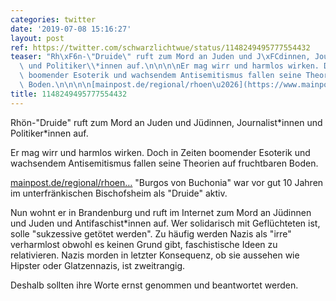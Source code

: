 ```yaml
---
categories: twitter
date: '2019-07-08 15:16:27'
layout: post
ref: https://twitter.com/schwarzlichtwue/status/1148249495777554432
teaser: "Rh\xF6n-\"Druide\" ruft zum Mord an Juden und J\xFCdinnen, Journalist\\*innen\
  \ und Politiker\\*innen auf.\n\n\n\nEr mag wirr und harmlos wirken. Doch in Zeiten\
  \ boomender Esoterik und wachsendem Antisemitismus fallen seine Theorien auf fruchtbaren\
  \ Boden.\n\n\n\n[mainpost.de/regional/rhoen\u2026](https://www.mainpost.de/regional/rhoengrabfeld/Rhoener-Druide-Rief-Rechtsextremist-zum-Mord-auf;art765,10271837)"
title: 1148249495777554432
---
```

Rhön-"Druide" ruft zum Mord an Juden und Jüdinnen, Journalist\*innen und Politiker\*innen auf.



Er mag wirr und harmlos wirken. Doch in Zeiten boomender Esoterik und wachsendem Antisemitismus fallen seine Theorien auf fruchtbaren Boden.



[mainpost.de/regional/rhoen…](https://www.mainpost.de/regional/rhoengrabfeld/Rhoener-Druide-Rief-Rechtsextremist-zum-Mord-auf;art765,10271837)
"Burgos von Buchonia" war vor gut 10 Jahren im unterfränkischen Bischofsheim als "Druide" aktiv.

Nun wohnt er in Brandenburg und ruft im Internet zum Mord an Jüdinnen und Juden und Antifaschist\*innen auf. Wer solidarisch mit Geflüchteten ist, solle "sukzessive getötet werden".
Zu häufig werden Nazis als "irre" verharmlost obwohl es keinen Grund gibt, faschistische Ideen zu relativieren. Nazis morden in letzter Konsequenz, ob sie aussehen wie Hipster oder Glatzennazis, ist zweitrangig.



Deshalb sollten ihre Worte ernst genommen und beantwortet werden.